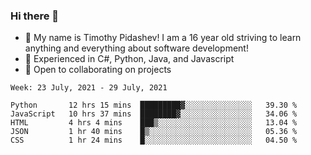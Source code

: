 ### Hi there 👋
- :adult: My name is Timothy Pidashev! I am a 16 year old striving to learn anything and everything about software development!
- :evergreen_tree: Experienced in C#, Python, Java, and Javascript
- 👯 Open to collaborating on projects

<!--START_SECTION:waka-->
```text
Week: 23 July, 2021 - 29 July, 2021

Python       12 hrs 15 mins  █████████▓░░░░░░░░░░░░░░░   39.30 % 
JavaScript   10 hrs 37 mins  ████████▓░░░░░░░░░░░░░░░░   34.06 % 
HTML         4 hrs 4 mins    ███▒░░░░░░░░░░░░░░░░░░░░░   13.04 % 
JSON         1 hr 40 mins    █▒░░░░░░░░░░░░░░░░░░░░░░░   05.36 % 
CSS          1 hr 24 mins    █░░░░░░░░░░░░░░░░░░░░░░░░   04.50 % 
```
<!--END_SECTION:waka-->
